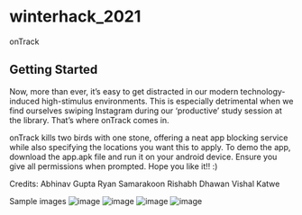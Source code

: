 # winterhack_2021

onTrack

## Getting Started

Now, more than ever, it’s easy to get distracted in our modern technology-induced high-stimulus environments. This is especially detrimental when we find ourselves swiping Instagram during our ‘productive’ study session at the library. That’s where onTrack comes in.

onTrack kills two birds with one stone, offering a neat app blocking service while also specifying the locations you want this to apply. To demo the app, download the app.apk file and run it on your android device. Ensure you give all permissions when prompted. Hope you like it!! :) 

Credits:
Abhinav Gupta
Ryan Samarakoon
Rishabh Dhawan
Vishal Katwe

Sample images
![image](https://user-images.githubusercontent.com/60831265/126900881-88514559-1da1-49d2-ab9c-848586a04f2b.png)
![image](https://user-images.githubusercontent.com/60831265/126900906-96014d5b-e1d5-471f-b797-8de423af87f9.png)
![image](https://user-images.githubusercontent.com/60831265/126901028-8651bd44-4986-4d19-bf24-988729f6119c.png)
![image](https://user-images.githubusercontent.com/60831265/126901079-d2d4ee57-0a46-495f-921f-dd6ce1b072ea.png)
